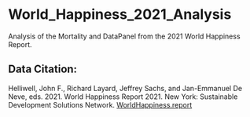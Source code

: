 # World_Happiness_2021_Analysis
Analysis of the Mortality and DataPanel from the 2021 World Happiness Report.
## Data Citation: 
Helliwell, John F., Richard Layard, Jeffrey Sachs, and Jan-Emmanuel De Neve, eds. 2021. World Happiness Report 2021. New York: Sustainable Development Solutions Network. [WorldHappiness.report](https://worldhappiness.report/ed/2021/#appendices-and-data)
